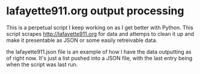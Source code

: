 # lafayette911.org output processing

This is a perpetual script I keep working on as I get better with Python.
This script scrapes http://lafayette911.org for data and attemps to clean it up and make it presentable as JSON or some easily retreivable data.

the lafayette911.json file is an example of how I have the data outputting as of right now.
It's just a list pushed into a JSON file, with the last entry being when the script was last run.

